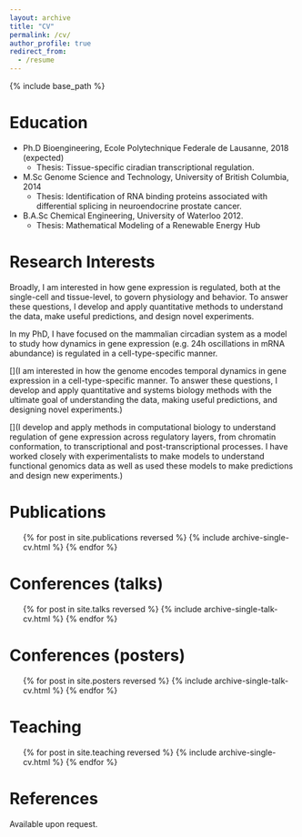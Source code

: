 ```yaml
---
layout: archive
title: "CV"
permalink: /cv/
author_profile: true
redirect_from:
  - /resume
---
```


{% include base_path %}

Education
======
* Ph.D Bioengineering, Ecole Polytechnique Federale de Lausanne, 2018 (expected)
	* Thesis: Tissue-specific ciradian transcriptional regulation.
* M.Sc Genome Science and Technology, University of British Columbia, 2014
	* Thesis: Identification of RNA binding proteins associated with differential splicing in neuroendocrine prostate cancer.
* B.A.Sc Chemical Engineering, University of Waterloo 2012. 
	* Thesis: Mathematical Modeling of a Renewable Energy Hub

Research Interests 
======
Broadly, I am interested in how gene expression is regulated, both at the single-cell and tissue-level, to govern physiology and behavior. To answer these questions, I develop and apply quantitative methods to understand the data, make useful predictions, and design novel experiments.

In my PhD, I have focused on the mammalian circadian system as a model to study how dynamics in gene expression (e.g. 24h oscillations in mRNA abundance) is regulated in a cell-type-specific manner. 

[](I am interested in how the genome encodes temporal dynamics in gene expression in a cell-type-specific manner. To answer these questions, I develop and apply quantitative and systems biology methods with the ultimate goal of understanding the data, making useful predictions, and designing novel experiments.)


[](I develop and apply methods in computational biology to understand regulation of gene expression across regulatory layers, from chromatin conformation, to transcriptional and post-transcriptional processes. I have worked closely with experimentalists to make models to understand functional genomics data as well as used these models to make predictions and design new experiments.)

  
Publications
======
  <ul>{% for post in site.publications reversed %}
    {% include archive-single-cv.html %}
  {% endfor %}</ul>
  
Conferences (talks)
======
  <ul>{% for post in site.talks reversed %}
    {% include archive-single-talk-cv.html %}
  {% endfor %}</ul>

Conferences (posters)
========
  <ul>{% for post in site.posters reversed %}
    {% include archive-single-talk-cv.html %}
  {% endfor %}</ul>

Teaching
======
  <ul>{% for post in site.teaching reversed %}
    {% include archive-single-cv.html %}
  {% endfor %}</ul>
 
References
=======
Available upon request.
 
